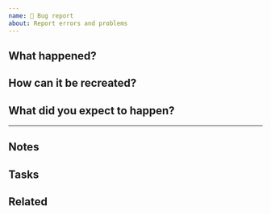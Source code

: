 ```yaml
---
name: 🐛 Bug report
about: Report errors and problems
---
```


## What happened?

<!-- A clear and concise description of what the bug is. -->

## How can it be recreated?

<!--
1. Go to '...'
2. Click on '....'
3. Scroll down to '....'
4. See error

Include screenshots here if relevant.
-->

## What did you expect to happen?

<!-- A clear and concise description of what you expected to happen. -->

***
<!-- Don't change below this line, we will fill it out as the report is investigated -->

## Notes

<!--
- We could do this
- More notes or suggestions
-->

## Tasks

<!--
- [ ] Do something
- [ ] Do another thing
  - [ ] And something else
-->

## Related

<!--
- Blocked by #123; blocks #456.
- Related to #789.
-->
